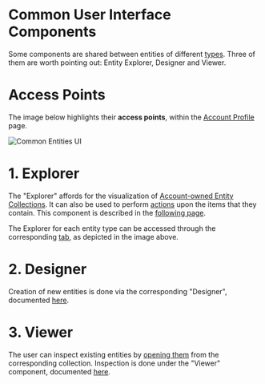 # Common User Interface Components

Some components are shared between entities of different [types](../overview.md). Three of them are worth pointing out: Entity Explorer, Designer and Viewer.

# Access Points

The image below highlights their **access points**, within the [Account Profile](/accounts/ui/profile-page.md) page.

![Common Entities UI](/images/common-ui-entities.png "Common Entities UI")

# 1. Explorer

The "Explorer" affords for the visualization of [Account-owned Entity Collections](/accounts/collections.md). It can also be used to perform [actions](../actions/overview.md) upon the items that they contain.  This component is described in the [following page](/entities-general/ui/explorer.md).

The Explorer for each entity type can be accessed through the corresponding [tab](/ui/tabs-navigator.md), as depicted in the image above.

# 2. Designer

Creation of new entities is done via the corresponding "Designer", documented [here](/entities-general/ui/designer.md).

# 3. Viewer

The user can inspect existing entities by [opening them](../actions/open-edit.md) from the corresponding collection. Inspection is done under the "Viewer" component, documented [here](viewer.md).
